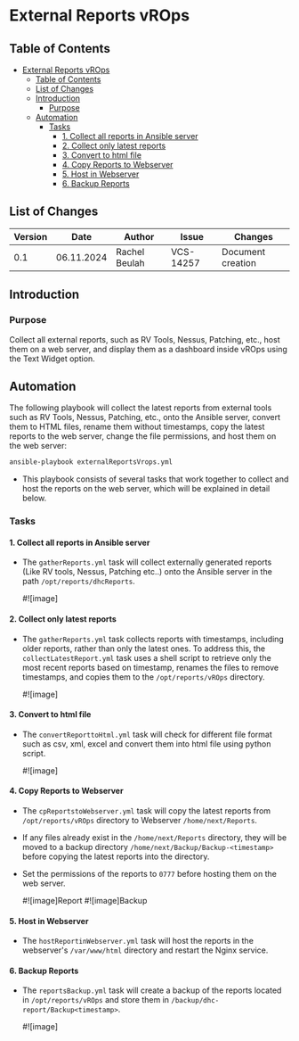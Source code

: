 # External Reports vROps

## Table of Contents
- [External Reports vROps](#External-Reports-vROps)
  - [Table of Contents](#table-of-contents)
  - [List of Changes](#list-of-changes)
  - [Introduction](#introduction)
    - [Purpose](#Scope)
  - [Automation](#Automation)
    - [Tasks](#Tasks)
      - [1. Collect all reports in Ansible server](#Collect-all-reports-in-Ansible-server)
      - [2. Collect only latest reports](#Collect-only-latest-reports)
      - [3. Convert to html file](#Convert-to-html-file)
      - [4. Copy Reports to Webserver](#Copy-Reports-to-Webserver)
      - [5. Host in Webserver](#Host-in-Webserver)
      - [6. Backup Reports](#Backup-Reports)
   
## List of Changes

| Version | Date       | Author       | Issue    | Changes           |
|---------|------------|--------------|----------|-------------------|
| 0.1     | 06.11.2024 | Rachel Beulah | VCS-14257| Document creation |

## Introduction

### Purpose

Collect all external reports, such as RV Tools, Nessus, Patching, etc., host them on a web server, and display them as a dashboard inside vROps using the Text Widget option.

## Automation

The following playbook will collect the latest reports from external tools such as RV Tools, Nessus, Patching, etc., onto the Ansible server, convert them to HTML files, rename them without timestamps, copy the latest reports to the web server, change the file permissions, and host them on the web server:

```markdown
ansible-playbook externalReportsVrops.yml
```

 - This playbook consists of several tasks that work together to collect and host the reports on the web server, which will be explained in detail below.

### Tasks

#### 1. Collect all reports in Ansible server

- The ```gatherReports.yml``` task will collect externally generated reports (Like RV tools, Nessus, Patching etc..) onto the Ansible server in the path ```/opt/reports/dhcReports```.

  #![image]

#### 2. Collect only latest reports

 - The ```gatherReports.yml``` task collects reports with timestamps, including older reports, rather than only the latest ones. To address this, the ```collectLatestReport.yml``` task uses a shell script to retrieve only the most recent reports based on timestamp, renames the files to remove timestamps, and copies them to the ```/opt/reports/vROps``` directory.

   #![image]

#### 3. Convert to html file

 - The ```convertReporttoHtml.yml``` task will check for different file format such as csv, xml, excel and convert them into html file using python script.

    #![image]

#### 4. Copy Reports to Webserver

 - The ```cpReportstoWebserver.yml``` task will copy the latest reports from ```/opt/reports/vROps``` directory to Webserver ```/home/next/Reports```.
 - If any files already exist in the ```/home/next/Reports``` directory, they will be moved to a backup directory ```/home/next/Backup/Backup-<timestamp>``` before copying the latest reports into the directory.
 - Set the permissions of the reports to ```0777``` before hosting them on the web server.

    #![image]Report
    #![image]Backup

#### 5. Host in Webserver

   - The ```hostReportinWebserver.yml``` task will host the reports in the webserver's ```/var/www/html``` directory and restart the Nginx service.

#### 6. Backup Reports

- The ```reportsBackup.yml``` task will create a backup of the reports located in ```/opt/reports/vROps``` and store them in ```/backup/dhc-report/Backup<timestamp>```.

     #![image]
     
